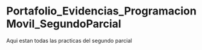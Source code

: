 # Portafolio_Evidencias_ProgramacionMovil_SegundoParcial
Aqui estan todas las practicas del segundo parcial
